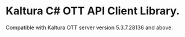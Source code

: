 # Kaltura C# OTT API Client Library.
Compatible with Kaltura OTT server version 5.3.7.28136 and above.
